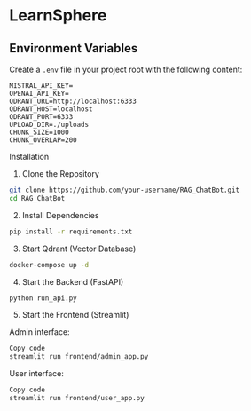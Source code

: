 # LearnSphere


## Environment Variables

Create a `.env` file in your project root with the following content:

```env
MISTRAL_API_KEY=
OPENAI_API_KEY=
QDRANT_URL=http://localhost:6333
QDRANT_HOST=localhost
QDRANT_PORT=6333
UPLOAD_DIR=./uploads
CHUNK_SIZE=1000
CHUNK_OVERLAP=200
```
Installation
1. Clone the Repository
```bash
git clone https://github.com/your-username/RAG_ChatBot.git
cd RAG_ChatBot
```
2. Install Dependencies
```bash
pip install -r requirements.txt
```
3. Start Qdrant (Vector Database)
```bash
docker-compose up -d
```
4. Start the Backend (FastAPI)
```bash
python run_api.py
```
5. Start the Frontend (Streamlit)

Admin interface:

```bash
Copy code
streamlit run frontend/admin_app.py
```
User interface:

```bash
Copy code
streamlit run frontend/user_app.py
```
